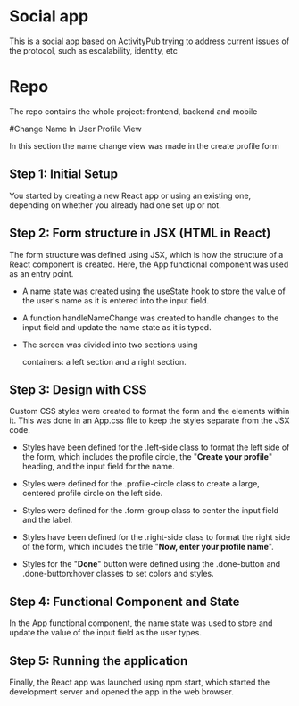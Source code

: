 # Social app
This is a social app based on ActivityPub trying to address current issues of the protocol, such as escalability, identity, etc

# Repo
The repo contains the whole project: frontend, backend and mobile

#Change Name In User Profile View

In this section the name change view was made in the create profile form

## Step 1: Initial Setup
You started by creating a new React app or using an existing one, depending on whether you already had one set up or not.
## Step 2: Form structure in JSX (HTML in React)
The form structure was defined using JSX, which is how the structure of a React component is created. Here, the App functional component was used as an entry point.

- A name state was created using the useState hook to store the value of the user's name as it is entered into the input field.

- A function handleNameChange was created to handle changes to the input field and update the name state as it is typed.

- The screen was divided into two sections using <div> containers: a left section and a right section.

## Step 3: Design with CSS
Custom CSS styles were created to format the form and the elements within it. This was done in an App.css file to keep the styles separate from the JSX code.

- Styles have been defined for the .left-side class to format the left side of the form, which includes the profile circle, the "**Create your profile**" heading, and the input field for the name.

- Styles were defined for the .profile-circle class to create a large, centered profile circle on the left side.

- Styles were defined for the .form-group class to center the input field and the label.

- Styles have been defined for the .right-side class to format the right side of the form, which includes the title "**Now, enter your profile name**".

- Styles for the "**Done**" button were defined using the .done-button and .done-button:hover classes to set colors and styles.

## Step 4: Functional Component and State
In the App functional component, the name state was used to store and update the value of the input field as the user types.
## Step 5: Running the application
Finally, the React app was launched using npm start, which started the development server and opened the app in the web browser.
